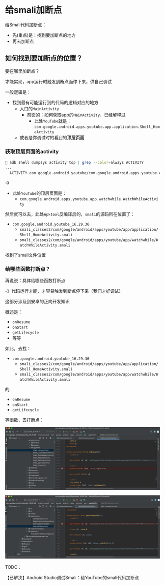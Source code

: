 # 给smali加断点

给Smali代码加断点：

* 先(重点)是：找到要加断点的地方
* 再去加断点

## 如何找到要加断点的位置？

要在哪里加断点？

才能实现，app运行时触发到断点而停下来，供自己调试

一般逻辑是：

* 找到最有可能运行到的代码的逻辑对应的地方
  * 入口的`MainActivity`
    * 前面的：如何获取app的`MainActivity`，已经解释过
      * 此处`YouTube`就是：`com.google.android.apps.youtube.app.application.Shell_HomeActivity`
  * 或者是你调试时的看到的**顶层页面**

### 获取顶层页面的activity

```bash
 adb shell dumpsys activity top | grep --color=always ACTIVITY
...
  ACTIVITY com.google.android.youtube/com.google.android.apps.youtube.app.watchwhile.WatchWhileActivity 781cc07 pid=20720
```

-》

* 此处`YouTube`的顶层页面是：
  * `com.google.android.apps.youtube.app.watchwhile.WatchWhileActivity`

然后就可以去，此处`Apktool`反编译后的，`smali`的源码所在位置了：

* `com.google.android.youtube_16.29.36`
  * `smali_classes2/com/google/android/apps/youtube/app/application/Shell_HomeActivity.smali`
  * `smali_classes2/com/google/android/apps/youtube/app/watchwhile/WatchWhileActivity.smali`

找到了smali文件位置

### 给哪些函数打断点？

再说说：具体给哪些函数打断点

-》代码运行才能，才容易触发到断点停下来（我们才好调试）

这部分涉及到安卓的正向开发知识

概述是：

* `onResume`
* `onStart`
* `getLifecycle`
* 等等

如此，去找：

* `com.google.android.youtube_16.29.36`
  * `smali_classes2/com/google/android/apps/youtube/app/application/Shell_HomeActivity.smali`
  * `smali_classes2/com/google/android/apps/youtube/app/watchwhile/WatchWhileActivity.smali`

的

* `onResume`
* `onStart`
* `getLifecycle`

等函数，去打断点：

![as_smali_breakpoint_onresume](../../../assets/img/as_smali_breakpoint_onresume.png)

![as_smali_breakpoint_getlifecycle](../../../assets/img/as_smali_breakpoint_getlifecycle.png)

TODO：

【已解决】Android Studio调试Smali：给YouTube的smali代码加断点
